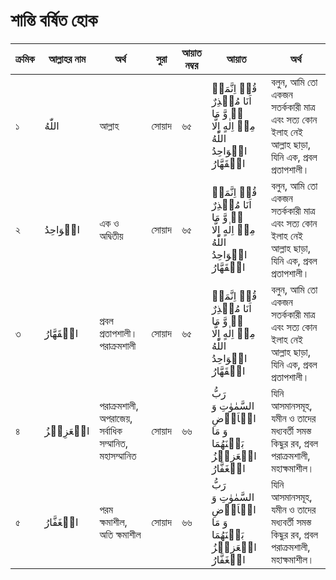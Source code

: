 # শান্তি বর্ষিত হোক
|ক্রমিক|আল্লাহর নাম|অর্থ|সুরা|আয়াত নম্বর|আয়াত|অর্থ|
|---|---|---|---|---|---|---|
|১|  اللّٰهُ|আল্লাহ|সোয়াদ|৬৫|قُلۡ اِنَّمَاۤ اَنَا مُنۡذِرٌ ٭ۖ وَّ مَا مِنۡ اِلٰهٍ اِلَّا اللّٰهُ الۡوَاحِدُ الۡقَهَّارُ|বলুন, আমি তো একজন সতর্ককারী মাত্র এবং সত্য কোন ইলাহ নেই আল্লাহ ছাড়া, যিনি এক, প্রবল প্ৰতাপশালী।| 
|২ |   الۡوَاحِدُ|এক ও অদ্বিতীয় |সোয়াদ|৬৫|قُلۡ اِنَّمَاۤ اَنَا مُنۡذِرٌ ٭ۖ وَّ مَا مِنۡ اِلٰهٍ اِلَّا اللّٰهُ الۡوَاحِدُ الۡقَهَّارُ|বলুন, আমি তো একজন সতর্ককারী মাত্র এবং সত্য কোন ইলাহ নেই আল্লাহ ছাড়া, যিনি এক, প্রবল প্ৰতাপশালী।| 
|৩ |  الۡقَهَّارُ|প্রবল প্ৰতাপশালী।<br>পরাক্রমশালী|সোয়াদ|৬৫|قُلۡ اِنَّمَاۤ اَنَا مُنۡذِرٌ ٭ۖ وَّ مَا مِنۡ اِلٰهٍ اِلَّا اللّٰهُ الۡوَاحِدُ الۡقَهَّارُ|বলুন, আমি তো একজন সতর্ককারী মাত্র এবং সত্য কোন ইলাহ নেই আল্লাহ ছাড়া, যিনি এক, প্রবল প্ৰতাপশালী।| 
|৪ |    الۡعَزِیۡزُ|পরাক্রমশালী, অপরাজেয়, সর্বাধিক সম্মানিত, মহাসম্মানিত |সোয়াদ|৬৬ |رَبُّ السَّمٰوٰتِ وَ الۡاَرۡضِ وَ مَا بَیۡنَهُمَا الۡعَزِیۡزُ الۡغَفَّارُ| যিনি আসমানসমূহ, যমীন ও তাদের মধ্যবর্তী সমস্ত কিছুর রব, প্রবল পরাক্রমশালী, মহাক্ষমাশীল।| 
|৫ |     الۡغَفَّارُ|পরম ক্ষমাশীল, অতি ক্ষমাশীল|সোয়াদ|৬৬ |رَبُّ السَّمٰوٰتِ وَ الۡاَرۡضِ وَ مَا بَیۡنَهُمَا الۡعَزِیۡزُ الۡغَفَّارُ| যিনি আসমানসমূহ, যমীন ও তাদের মধ্যবর্তী সমস্ত কিছুর রব, প্রবল পরাক্রমশালী, মহাক্ষমাশীল।| 
